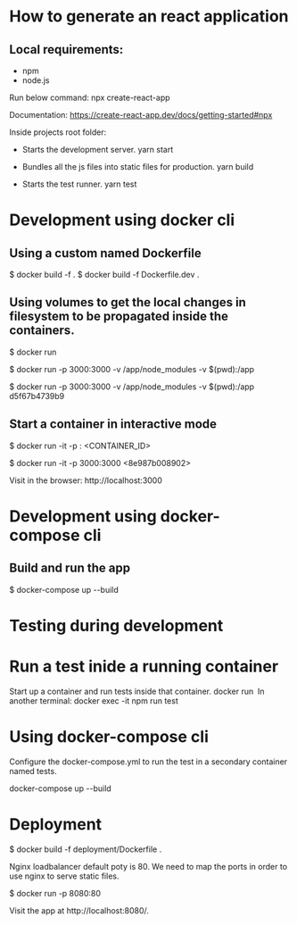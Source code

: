 # How to generate an react application

## Local requirements:

- npm
- node.js

Run below command:
npx create-react-app <Name of the project>

Documentation:
https://create-react-app.dev/docs/getting-started#npx

Inside projects root folder:

- Starts the development server.
  yarn start

- Bundles all the js files into static files for production.
  yarn build

- Starts the test runner.
  yarn test

# Development using docker cli

## Using a custom named Dockerfile

$ docker build -f <Dockerfile name> .
$ docker build -f Dockerfile.dev .

## Using volumes to get the local changes in filesystem to be propagated inside the containers.

$ docker run <image id>

$ docker run -p 3000:3000 -v /app/node_modules -v $(pwd):/app <container id>

$ docker run -p 3000:3000 -v /app/node_modules -v $(pwd):/app d5f67b4739b9

## Start a container in interactive mode

$ docker run -it -p <local machine port>:<containers port> <CONTAINER_ID>
  
$ docker run -it -p 3000:3000 <8e987b008902>

Visit in the browser: http://localhost:3000

# Development using docker-compose cli

## Build and run the app

$ docker-compose up --build

# Testing during development

# Run a test inide a running container

Start up a container and run tests inside that container.
docker run <image ID>
In another terminal:
docker exec -it <container ID> npm run test

# Using docker-compose cli

Configure the docker-compose.yml to run the test in a secondary container named tests.

docker-compose up --build

# Deployment

$ docker build -f deployment/Dockerfile .

Nginx loadbalancer default poty is 80. We need to map the ports in order to use nginx to serve static files.

$ docker run -p 8080:80 <image id>

Visit the app at http://localhost:8080/.

